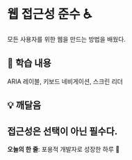 # 웹 접근성 준수 ♿
모든 사용자를 위한 웹을 만드는 방법을 배웠다.
## 📝 학습 내용
ARIA 레이블, 키보드 네비게이션, 스크린 리더
## 💡 깨달음
접근성은 선택이 아닌 필수다.
---
**오늘의 한 줄**: 포용적 개발자로 성장한 하루 🤝
